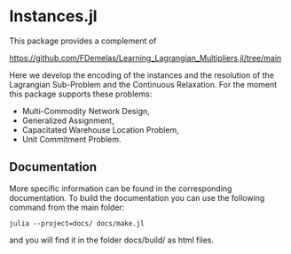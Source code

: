 # Instances.jl

This package provides a complement of 

https://github.com/FDemelas/Learning_Lagrangian_Multipliers.jl/tree/main

Here we develop the encoding of the instances and the resolution of the Lagrangian Sub-Problem and the Continuous Relaxation.
For the moment this package supports these problems:
- Multi-Commodity Network Design,
- Generalized Assignment,
- Capacitated Warehouse Location Problem,
- Unit Commitment Problem.

## Documentation

More specific information can be found in the corresponding documentation.
To build the documentation you can use the following command from the main folder:

```shell
julia --project=docs/ docs/make.jl
```

and you will find it in the folder docs/build/ as html files.

<!--
## Getting started
## Test and Deploy

## Description
## Installation
## Usage
## Support

## Contributing
State if you are open to contributions and what your requirements are for accepting them.
You can also document commands to lint the code or run tests. These steps help to ensure high code quality and reduce the likelihood that the changes inadvertently break something. Having instructions for running tests is especially helpful if it requires external setup, such as starting a Selenium server for testing in a browser.
## Authors and acknowledgment
Show your appreciation to those who have contributed to the project.
## License
For open source projects, say how it is licensed.

## Project status
If you have run out of energy or time for your project, put a note at the top of the README saying that development has slowed down or stopped completely. Someone may choose to fork your project or volunteer to step in as a maintainer or owner, allowing your project to keep going. You can also make an explicit request for maintainers.

>
